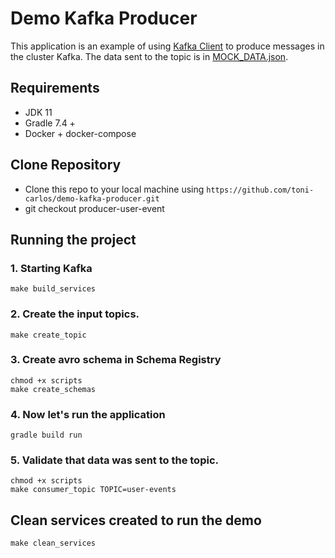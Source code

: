 # Demo Kafka Producer

This application is an example of using [Kafka Client](https://kafka.apache.org/26/javadoc/index.htmfol?org/apache/kafka/clients/producer/KafkaProducer.html) to produce messages in the cluster Kafka.
The data sent to the topic is in [MOCK_DATA.json](https://github.com/toni-carlos/demo-kafka-producer/blob/producer-user-event/src/main/resources/data/MOCK_DATA.json).

## Requirements

- JDK 11
- Gradle 7.4 +
- Docker + docker-compose

## Clone Repository

- Clone this repo to your local machine using `https://github.com/toni-carlos/demo-kafka-producer.git`
- git checkout producer-user-event

## Running the project

### 1. Starting Kafka

```shell
make build_services
```

### 2. Create the input topics.

```shell
make create_topic
```

### 3. Create avro schema in Schema Registry

```shell
chmod +x scripts
make create_schemas
```

### 4. Now let's run the application
```shell
gradle build run
```

### 5. Validate that data was sent to the topic.

```shell
chmod +x scripts
make consumer_topic TOPIC=user-events
```

## Clean services created to run the demo
```shell
make clean_services
```